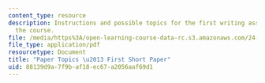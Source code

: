 ```yaml
---
content_type: resource
description: Instructions and possible topics for the first writing assignment of
  the course.
file: /media/https%3A/open-learning-course-data-rc.s3.amazonaws.com/24-231-ethics-fall-2009/88139d9a7f9baf18ec67a2056aaf69d1_MIT24_231F09_paper1.pdf
file_type: application/pdf
resourcetype: Document
title: "Paper Topics \u2013 First Short Paper"
uid: 88139d9a-7f9b-af18-ec67-a2056aaf69d1
---
```

